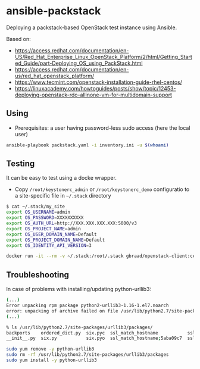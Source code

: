 # ansible-packstack

Deploying a packstack-based OpenStack test instance using Ansible.

Based on:
* https://access.redhat.com/documentation/en-US/Red_Hat_Enterprise_Linux_OpenStack_Platform/2/html/Getting_Started_Guide/part-Deploying_OS_using_PackStack.html
* https://access.redhat.com/documentation/en-us/red_hat_openstack_platform/
* https://www.tecmint.com/openstack-installation-guide-rhel-centos/
* https://linuxacademy.com/howtoguides/posts/show/topic/12453-deploying-openstack-rdo-allinone-vm-for-multidomain-support

## Using

 * Prerequisites: a user having password-less sudo access (here the local user)

```sh
ansible-playbook packstack.yaml -i inventory.ini -u $(whoami)
```

## Testing

It can be easy to test using a docke wrapper.

* Copy `/root/keystonerc_admin` or `/root/keystonerc_demo` configuratio to a site-specific file in `~/.stack` directory

```sh
$ cat ~/.stack/my_site
export OS_USERNAME=admin
export OS_PASSWORD=XXXXXXXXXX
export OS_AUTH_URL=http://XXX.XXX.XXX.XXX:5000/v3
export OS_PROJECT_NAME=admin
export OS_USER_DOMAIN_NAME=Default
export OS_PROJECT_DOMAIN_NAME=Default
export OS_IDENTITY_API_VERSION=3
```

```sh
docker run -it --rm -v ~/.stack:/root/.stack gbraad/openstack-client:centos stack my_site openstack image list
```

## Troubleshooting

In case of problems with installing/updating python-urllib3:

```sh
(...)
Error unpacking rpm package python2-urllib3-1.16-1.el7.noarch
error: unpacking of archive failed on file /usr/lib/python2.7/site-packages/urllib3/packages/ssl_match_hostname: cpio: rename
(...)

% ls /usr/lib/python2.7/site-packages/urllib3/packages/
backports    ordered_dict.py  six.pyc  ssl_match_hostname           ssl_match_hostname;5aba127b  ssl_match_hostname;5aba12e7
__init__.py  six.py           six.pyo  ssl_match_hostname;5aba09c7  ssl_match_hostname;5aba12a0
```

```sh
sudo yum remove -y python-urllib3
sudo rm -rf /usr/lib/python2.7/site-packages/urllib3/packages
sudo yum install -y python-urllib3
```
